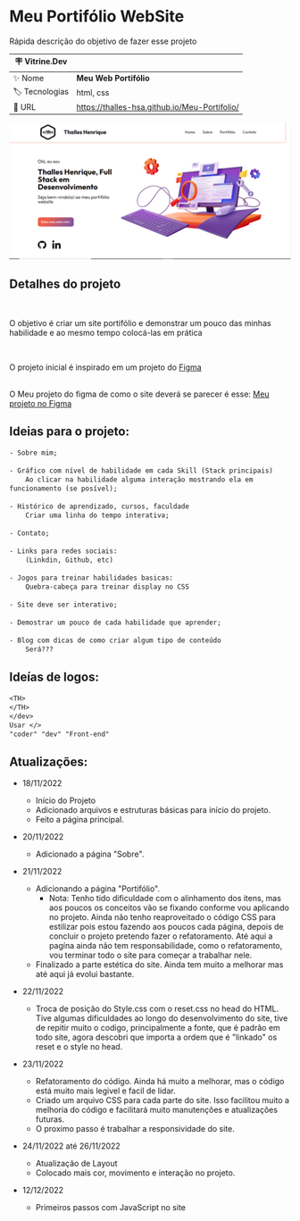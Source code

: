 # Meu Portifólio WebSite

Rápida descrição do objetivo de fazer esse projeto

| :placard: Vitrine.Dev |     |
| -------------  | --- |
| :sparkles: Nome        | **Meu Web Portifólio**
| :label: Tecnologias | html, css
| :rocket: URL         | https://thalles-hsa.github.io/Meu-Portifolio/

<!-- Inserir imagem com a #vitrinedev ao final do link -->
![](img/site.PNG#vitrinedev)

## Detalhes do projeto

<br>
<p>O objetivo é criar um site portifólio e demonstrar um pouco das minhas habilidade e ao mesmo tempo colocá-las em prática</p>
<br>
<p>O projeto inicial é inspirado em um projeto do <a href="https://www.figma.com/community/file/1162157859305054706">Figma</a></p>
<br>
O Meu projeto do figma de como o site deverá se parecer é esse: <a href="https://www.figma.com/community/file/1162157859305054706">Meu projeto no Figma</a>


## Ideias para o projeto:
		
	- Sobre mim;

	- Gráfico com nível de habilidade em cada Skill (Stack principais) 
		Ao clicar na habilidade	alguma interação mostrando ela em funcionamento (se posível);

	- Histórico de aprendizado, cursos, faculdade
		Criar uma linha do tempo interativa;

	- Contato;

	- Links para redes sociais:
		(Linkdin, Github, etc)

	- Jogos para treinar habilidades basicas:
	    Quebra-cabeça para treinar display no CSS

	- Site deve ser interativo;

	- Demostrar um pouco de cada habilidade que aprender;

	- Blog com dicas de como criar algum tipo de conteúdo
	    Será???

## Ideías de logos:

	<TH>
	</TH>
	</dev>
	Usar </>
	"coder" "dev" "Front-end"

## Atualizações:

- 18/11/2022 	
	- Início do Projeto
   	- Adicionado arquivos e estruturas básicas para início do projeto.
	- Feito a página principal.

- 20/11/2022 
	- Adicionado a página "Sobre". 

- 21/11/2022
	- Adicionando a página "Portifólio".
		- Nota: Tenho tido dificuldade com o alinhamento dos itens, mas aos poucos os conceitos vão se fixando conforme vou aplicando no projeto.  Ainda não tenho reaproveitado o código CSS para estilizar pois estou fazendo aos poucos cada página, depois de concluir o projeto pretendo fazer o refatoramento.
		Até aqui a pagína ainda não tem responsabilidade, como o refatoramento, vou terminar todo o site para começar a trabalhar nele. 
	- Finalizado a parte estética do site. Ainda tem muito a melhorar mas até aqui já evolui bastante. 

- 22/11/2022
	- Troca de posição do Style.css com o reset.css no head do HTML. Tive algumas dificuldades ao longo do desenvolvimento do site, tive de repitir muito o codigo, principalmente a fonte, que é padrão em todo site, agora descobri que importa a ordem que é "linkado" os reset e o style no head.
	
-	23/11/2022
	- 	Refatoramento do código. Ainda há muito a melhorar, mas o código está muito mais legivel e facil de lidar.
	-	Criado um arquivo CSS para cada parte do site. Isso facilitou muito a melhoria do código e facilitará muito manutenções e atualizações futuras. 
	- O proximo passo é trabalhar a responsividade do site.

- 24/11/2022 até 26/11/2022
	- Atualização de Layout
	- Colocado mais cor, movimento e interação no projeto.

- 12/12/2022 
	- Primeiros passos com JavaScript no site

